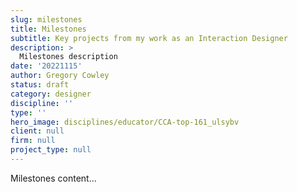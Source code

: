 ```yaml
---
slug: milestones
title: Milestones
subtitle: Key projects from my work as an Interaction Designer
description: >
  Milestones description
date: '20221115'
author: Gregory Cowley
status: draft
category: designer
discipline: ''
type: ''
hero_image: disciplines/educator/CCA-top-161_ulsybv
client: null
firm: null
project_type: null
---
```

Milestones content...
